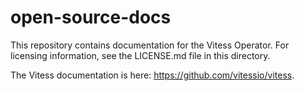 # open-source-docs

This repository contains documentation for the Vitess Operator. For licensing information, see the LICENSE.md file in this directory.

The Vitess documentation is here: https://github.com/vitessio/vitess.
